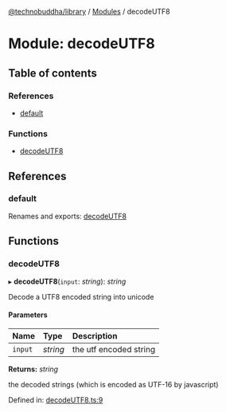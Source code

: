 [@technobuddha/library](../../README.md) / [Modules](../Modules.md) / decodeUTF8

# Module: decodeUTF8

## Table of contents

### References

- [default](decodeutf8.md#default)

### Functions

- [decodeUTF8](decodeutf8.md#decodeutf8)

## References

### default

Renames and exports: [decodeUTF8](decodeutf8.md#decodeutf8)

## Functions

### decodeUTF8

▸ **decodeUTF8**(`input`: *string*): *string*

Decode a UTF8 encoded string into unicode

#### Parameters

| Name | Type | Description |
| :------ | :------ | :------ |
| `input` | *string* | the utf encoded string |

**Returns:** *string*

the decoded strings (which is encoded as UTF-16 by javascript)

Defined in: [decodeUTF8.ts:9](../../src/decodeUTF8.ts#L9)

